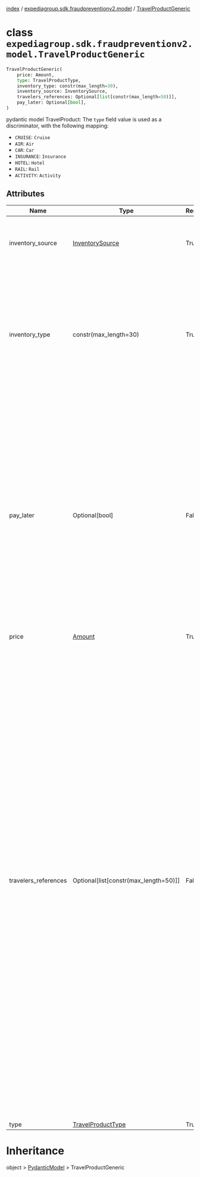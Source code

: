 [index](index.md) /
[expediagroup.sdk.fraudpreventionv2.model](expediagroup.sdk.fraudpreventionv2.model.md)
/ [TravelProductGeneric](TravelProductGeneric.md)

# class `expediagroup.sdk.fraudpreventionv2.model.TravelProductGeneric`

```python
TravelProductGeneric(
    price: Amount,
    type: TravelProductType,
    inventory_type: constr(max_length=30),
    inventory_source: InventorySource,
    travelers_references: Optional[list[constr(max_length=50)]],
    pay_later: Optional[bool],
)
```

pydantic model TravelProduct: The `type` field value is used as a
discriminator, with the following mapping:

- `CRUISE`: `Cruise`
- `AIR`: `Air`
- `CAR`: `Car`
- `INSURANCE`: `Insurance`
- `HOTEL`: `Hotel`
- `RAIL`: `Rail`
- `ACTIVITY`: `Activity`

## Attributes

| Name                 | Type                                      | Required | Description                                                                                                                                                                                                                                                                                                                                                                                                                                                                                                                                                                                                                                                                                                                                                                                                                                                                                                                                                                                                                                                                                                                                                                                                                                                                                                                                                                                                                                                                                                                                                                                                                                                                                                                                                                                                                                                 |
| -------------------- | ----------------------------------------- | -------- | ----------------------------------------------------------------------------------------------------------------------------------------------------------------------------------------------------------------------------------------------------------------------------------------------------------------------------------------------------------------------------------------------------------------------------------------------------------------------------------------------------------------------------------------------------------------------------------------------------------------------------------------------------------------------------------------------------------------------------------------------------------------------------------------------------------------------------------------------------------------------------------------------------------------------------------------------------------------------------------------------------------------------------------------------------------------------------------------------------------------------------------------------------------------------------------------------------------------------------------------------------------------------------------------------------------------------------------------------------------------------------------------------------------------------------------------------------------------------------------------------------------------------------------------------------------------------------------------------------------------------------------------------------------------------------------------------------------------------------------------------------------------------------------------------------------------------------------------------------------- |
| inventory_source     | [InventorySource](InventorySource.md)     | True     | Identifies the business model through which the supply is being sold. Merchant/Agency.<br/>\_ `MERCHANT` is used when Partner is the merchant of record for this order.<br/>\_ `AGENCY` is used when this order is through an agency booking.                                                                                                                                                                                                                                                                                                                                                                                                                                                                                                                                                                                                                                                                                                                                                                                                                                                                                                                                                                                                                                                                                                                                                                                                                                                                                                                                                                                                                                                                                                                                                                                                               |
| inventory_type       | constr(max_length=30)                     | True     | Type of inventory.<br/>Ensure attributes mentioned in dictionary below are set to corresponding values only.<br/>`inventory_type` has the following mapping with TravelProduct `type` attribute:<br/>\_ inventory_type : type<br/>\_ ——————————————————<br/>\_ `Cruise` : `CRUISE`<br/>\_ `Air` : `AIR`<br/>\_ `Car` : `CAR`<br/>\_ `Insurance` : `INSURANCE`<br/>\_ `Hotel` : `HOTEL`<br/>\_ `Rail` : `RAIL`<br/>\* `Activity` : `ACTIVITY`                                                                                                                                                                                                                                                                                                                                                                                                                                                                                                                                                                                                                                                                                                                                                                                                                                                                                                                                                                                                                                                                                                                                                                                                                                                                                                                                                                                                                |
| pay_later            | Optional\[bool\]                          | False    | The attribute serves as a boolean indicator that significantly influences the handling of payment information during the fraud prevention process:<br/>\_ When ‘pay_later’ is set to ‘true’:<br/> - This configuration signals that payment information is optional for the booking. Travelers are given the choice to defer payment until they arrive at the rental counter following the completion of the booking.<br/> - It is imperative for partners to explicitly set this attribute to ‘true’ when payment information can be optional for a particular booking scenario.<br/>\_ When ‘pay_later’ is set to ‘false’:<br/> - In this mode, the attribute mandates the inclusion of payment information during the order purchase screen request. Travelers are required to provide payment details.<br/> - Partners must exercise caution and ensure they supply the necessary payment information, as failure to do so in cases where ‘pay_later’ is set to ‘false’ will result in a ‘Bad Request’ error. This error helps maintain the consistency and accuracy of the fraud prevention process and payment handling.                                                                                                                                                                                                                                                                                                                                                                                                                                                                                                                                                                                                                                                                                                                              |
| price                | [Amount](Amount.md)                       | True     | …                                                                                                                                                                                                                                                                                                                                                                                                                                                                                                                                                                                                                                                                                                                                                                                                                                                                                                                                                                                                                                                                                                                                                                                                                                                                                                                                                                                                                                                                                                                                                                                                                                                                                                                                                                                                                                                           |
| travelers_references | Optional\[list\[constr(max_length=50)\]\] | False    | List of travelerGuids who are part of the traveling party on the order for the product.<br/>Information for each product and its required travelers should be provided in the API request.<br/>If the product booking does not require accompanying quest information then that does not need to be provided in the API request.<br/>Example:<br/>\_ For Air products, all travelers’ details are required to complete the booking.<br/>\_ For Hotel products, typically the details on the person checking-in is required.<br/>\_ For Car products, typically only the primary driver information is required.<br/>If multiple traveler details are in the itinerary, this structure allows to fill up traveler details once in the `travelers` section, and then associate individual products to the respective travelers.<br/>This association is made using `traveler_id` field. A GUID can be generated for each object in the `travelers` section. The same GUID can be provided in the `traveler_references` below.<br/>The `travelers` array should have at least one `traveler` object, and each `traveler` object should have a `traveler_id` which is not necessarily an account id.<br/>Example:<br/>\_ Travelers<br/>\_ ————<br/>\_ A - GUID1<br/>\_ B - GUID2<br/>\_ C - GUID3<br/>*<br/>* Products<br/>\_ ————<br/>\_ Air<br/>\_ \[GUID1, GUID2, GUID3\]<br/>\_ Hotel<br/>\_ \[GUID1\]<br/>\_ Car<br/>\_ \[GUID3\]<br/>\_ Rail<br/>\_ \[GUID2\]<br/>\_ Activity<br/>\_ \[GUID1\]<br/>\_ The example above demonstrates the association of travelers with various products.<br/>\_ All three travelers (A, B, and C) are associated with the Air product.<br/>\_ Traveler A is associated with the Hotel and Activity products.<br/>\_ Traveler C is associated with the Car product.<br/>\_ Traveler B is associated with the Rail product. |
| type                 | [TravelProductType](TravelProductType.md) | True     | …                                                                                                                                                                                                                                                                                                                                                                                                                                                                                                                                                                                                                                                                                                                                                                                                                                                                                                                                                                                                                                                                                                                                                                                                                                                                                                                                                                                                                                                                                                                                                                                                                                                                                                                                                                                                                                                           |

# Inheritance

object > [PydanticModel](PydanticModel.md) > TravelProductGeneric
